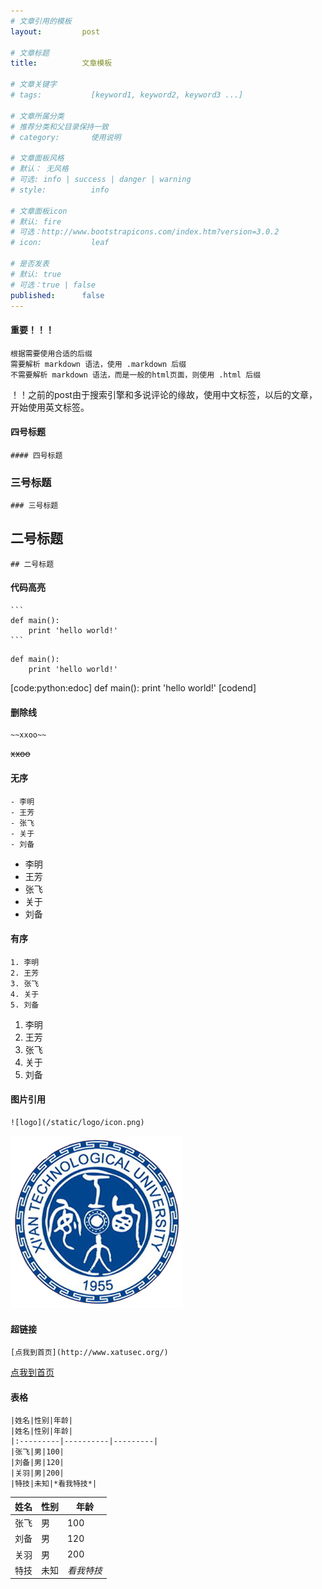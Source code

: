 ```yaml
---
# 文章引用的模板
layout:         post

# 文章标题
title:          文章模板

# 文章关键字
# tags:           [keyword1, keyword2, keyword3 ...]

# 文章所属分类
# 推荐分类和父目录保持一致
# category:       使用说明

# 文章面板风格
# 默认： 无风格
# 可选: info | success | danger | warning 
# style:          info

# 文章面板icon
# 默认: fire
# 可选：http://www.bootstrapicons.com/index.htm?version=3.0.2
# icon:           leaf

# 是否发表
# 默认: true
# 可选：true | false
published:      false
---
```


#### 重要！！！
```
根据需要使用合适的后缀
需要解析 markdown 语法，使用 .markdown 后缀
不需要解析 markdown 语法，而是一般的html页面，则使用 .html 后缀
```

！！之前的post由于搜索引擎和多说评论的缘故，使用中文标签，以后的文章，开始使用英文标签。

#### 四号标题
    #### 四号标题
    
### 三号标题
    ### 三号标题
    
## 二号标题
    ## 二号标题
    
#### 代码高亮
    ```
    def main():
        print 'hello world!'
    ```

```
def main():   
    print 'hello world!'   
```

[code:python:edoc]
def main():
    print 'hello world!'
[codend]

#### 删除线
    ~~xxoo~~

<s>xxoo</s>   

#### 无序
    - 李明
    - 王芳
    - 张飞
    - 关于
    - 刘备

- 李明
- 王芳
- 张飞
- 关于
- 刘备

#### 有序
    1. 李明
    2. 王芳
    3. 张飞
    4. 关于
    5. 刘备

1. 李明
2. 王芳
3. 张飞
4. 关于
5. 刘备    

#### 图片引用
    ![logo](/static/logo/icon.png)

![logo](/static/logo/icon.png)   

#### 超链接
    [点我到首页](http://www.xatusec.org/)

[点我到首页](http://www.xatusec.org/)   

#### 表格
    |姓名|性别|年龄|
    |姓名|性别|年龄|  
    |:---------|----------|---------|
    |张飞|男|100|
    |刘备|男|120|
    |关羽|男|200|
    |特技|未知|*看我特技*|


<table class="table table-striped  ">
  <thead>
    <tr>
      <th style="text-align:left">姓名</th>
      <th>性别</th>
      <th>年龄</th>
    </tr>
  </thead>
  <tbody>
    <tr>
      <td style="text-align:left">张飞</td>
      <td>男</td>
      <td>100</td>
    </tr>
    <tr>
      <td style="text-align:left">刘备</td>
      <td>男</td>
      <td>120</td>
    </tr>
    <tr>
      <td style="text-align:left">关羽</td>
      <td>男</td>
      <td>200</td>
    </tr>
    <tr>
      <td style="text-align:left">特技</td>
      <td>未知</td>
      <td>
        <em>看我特技</em>
      </td>
    </tr>
  </tbody>
</table>
